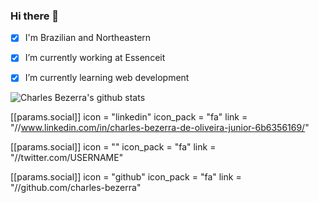 ### Hi there 👋

- [x] I'm Brazilian and Northeastern

- [x] I’m currently working at Essenceit

- [x] I’m currently learning web development


![Charles Bezerra's github stats](https://github-readme-stats.vercel.app/api?username=charles-bezerra&show_icons=true&theme=dracula)


 [[params.social]]
    icon = "linkedin"
    icon_pack = "fa"
    link = "//www.linkedin.com/in/charles-bezerra-de-oliveira-junior-6b6356169/"

 [[params.social]]
    icon = ""
    icon_pack = "fa"
    link = "//twitter.com/USERNAME"
    
 [[params.social]]
    icon = "github"
    icon_pack = "fa"
    link = "//github.com/charles-bezerra"

<!--
**charles-bezerra/charles-bezerra** is a ✨ _special_ ✨ repository because its `README.md` (this file) appears on your GitHub profile.

Here are some ideas to get you started:

- 🔭 I’m currently working on ...
- 🌱 I’m currently learning web ...
- 👯 I’m looking to collaborate on ...
- 🤔 I’m looking for help with ...
- 💬 Ask me about ...
- 📫 How to reach me: ...
- 😄 Pronouns: ...
- ⚡ Fun fact: ...
-->
